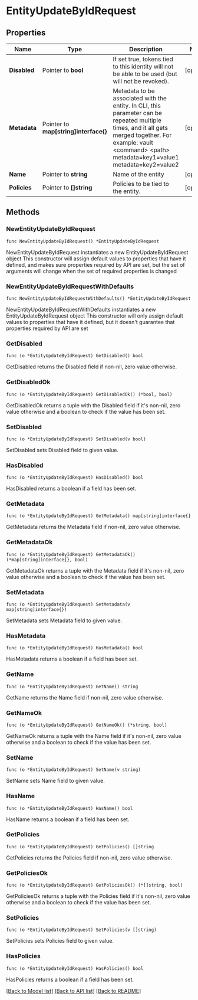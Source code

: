 # EntityUpdateByIdRequest


## Properties

Name | Type | Description | Notes
------------ | ------------- | ------------- | -------------
**Disabled** | Pointer to **bool** | If set true, tokens tied to this identity will not be able to be used (but will not be revoked). | [optional] 
**Metadata** | Pointer to **map[string]interface{}** | Metadata to be associated with the entity. In CLI, this parameter can be repeated multiple times, and it all gets merged together. For example: vault &lt;command&gt; &lt;path&gt; metadata&#x3D;key1&#x3D;value1 metadata&#x3D;key2&#x3D;value2 | [optional] 
**Name** | Pointer to **string** | Name of the entity | [optional] 
**Policies** | Pointer to **[]string** | Policies to be tied to the entity. | [optional] 



## Methods


### NewEntityUpdateByIdRequest

`func NewEntityUpdateByIdRequest() *EntityUpdateByIdRequest`

NewEntityUpdateByIdRequest instantiates a new EntityUpdateByIdRequest object
This constructor will assign default values to properties that have it defined,
and makes sure properties required by API are set, but the set of arguments
will change when the set of required properties is changed

### NewEntityUpdateByIdRequestWithDefaults

`func NewEntityUpdateByIdRequestWithDefaults() *EntityUpdateByIdRequest`

NewEntityUpdateByIdRequestWithDefaults instantiates a new EntityUpdateByIdRequest object
This constructor will only assign default values to properties that have it defined,
but it doesn't guarantee that properties required by API are set


### GetDisabled

`func (o *EntityUpdateByIdRequest) GetDisabled() bool`

GetDisabled returns the Disabled field if non-nil, zero value otherwise.

### GetDisabledOk

`func (o *EntityUpdateByIdRequest) GetDisabledOk() (*bool, bool)`

GetDisabledOk returns a tuple with the Disabled field if it's non-nil, zero value otherwise
and a boolean to check if the value has been set.

### SetDisabled

`func (o *EntityUpdateByIdRequest) SetDisabled(v bool)`

SetDisabled sets Disabled field to given value.


### HasDisabled

`func (o *EntityUpdateByIdRequest) HasDisabled() bool`

HasDisabled returns a boolean if a field has been set.




### GetMetadata

`func (o *EntityUpdateByIdRequest) GetMetadata() map[string]interface{}`

GetMetadata returns the Metadata field if non-nil, zero value otherwise.

### GetMetadataOk

`func (o *EntityUpdateByIdRequest) GetMetadataOk() (*map[string]interface{}, bool)`

GetMetadataOk returns a tuple with the Metadata field if it's non-nil, zero value otherwise
and a boolean to check if the value has been set.

### SetMetadata

`func (o *EntityUpdateByIdRequest) SetMetadata(v map[string]interface{})`

SetMetadata sets Metadata field to given value.


### HasMetadata

`func (o *EntityUpdateByIdRequest) HasMetadata() bool`

HasMetadata returns a boolean if a field has been set.




### GetName

`func (o *EntityUpdateByIdRequest) GetName() string`

GetName returns the Name field if non-nil, zero value otherwise.

### GetNameOk

`func (o *EntityUpdateByIdRequest) GetNameOk() (*string, bool)`

GetNameOk returns a tuple with the Name field if it's non-nil, zero value otherwise
and a boolean to check if the value has been set.

### SetName

`func (o *EntityUpdateByIdRequest) SetName(v string)`

SetName sets Name field to given value.


### HasName

`func (o *EntityUpdateByIdRequest) HasName() bool`

HasName returns a boolean if a field has been set.




### GetPolicies

`func (o *EntityUpdateByIdRequest) GetPolicies() []string`

GetPolicies returns the Policies field if non-nil, zero value otherwise.

### GetPoliciesOk

`func (o *EntityUpdateByIdRequest) GetPoliciesOk() (*[]string, bool)`

GetPoliciesOk returns a tuple with the Policies field if it's non-nil, zero value otherwise
and a boolean to check if the value has been set.

### SetPolicies

`func (o *EntityUpdateByIdRequest) SetPolicies(v []string)`

SetPolicies sets Policies field to given value.


### HasPolicies

`func (o *EntityUpdateByIdRequest) HasPolicies() bool`

HasPolicies returns a boolean if a field has been set.









[[Back to Model list]](../README.md#documentation-for-models) [[Back to API list]](../README.md#documentation-for-api-endpoints) [[Back to README]](../README.md)


